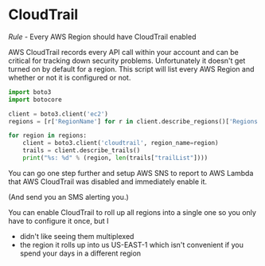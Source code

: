 # CloudTrail

*Rule* - Every AWS Region should have CloudTrail enabled

AWS CloudTrail records every API call within your account and can be critical for tracking down security problems. Unfortunately it doesn't get turned on by default for a region. This script will list every AWS Region and whether or not it is configured or not.

```python
import boto3
import botocore

client = boto3.client('ec2')
regions = [r['RegionName'] for r in client.describe_regions()['Regions']]

for region in regions:
    client = boto3.client('cloudtrail', region_name=region)
    trails = client.describe_trails()
    print("%s: %d" % (region, len(trails["trailList"])))
```

You can go one step further and setup AWS SNS to report to AWS Lambda that AWS CloudTrail was disabled and immediately enable it.

(And send you an SMS alerting you.)

You can enable CloudTrail to roll up all regions into a single one so you only have to configure it once, but I
- didn't like seeing them multiplexed
- the region it rolls up into us US-EAST-1 which isn't convenient if you spend your days in a different region

